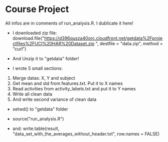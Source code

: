 Course Project
=========================

All infos are in comments of run_analysis.R. I dublicate it here!

- I downloaded zip file: 
download.file("https://d396qusza40orc.cloudfront.net/getdata%2Fprojectfiles%2FUCI%20HAR%20Dataset.zip ", destfile = "data.zip", method = "curl") 

- And Unzip it to "getdata" folder!

- I wrote 5 small sections:
1. Merge datas: X, Y and subject
2. Get mean and std from features.txt. Put it to X names
3. Read activities from activity_labels.txt and put it to Y names
4. Write all clean data
5. And write second variance of clean data

- setwd() to "getdata" folder

- source("run_analysis.R")

- and: write.table(result, "data_set_with_the_averages_without_header.txt", row.names = FALSE) 
